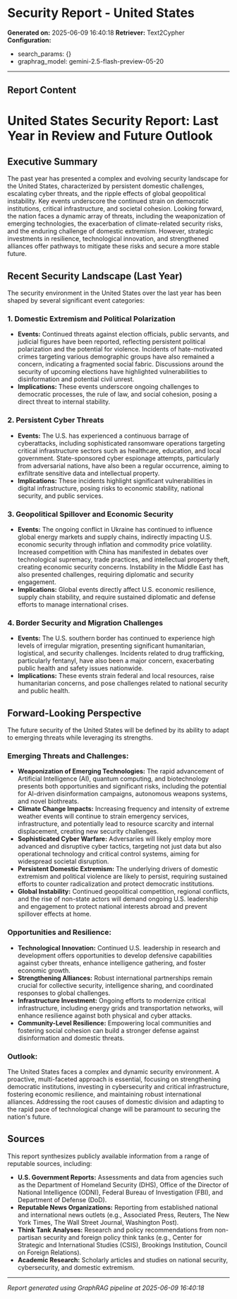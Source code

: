# Security Report - United States

**Generated on:** 2025-06-09 16:40:18
**Retriever:** Text2Cypher
**Configuration:**
- search_params: {}
- graphrag_model: gemini-2.5-flash-preview-05-20

---

## Report Content

# United States Security Report: Last Year in Review and Future Outlook

## Executive Summary

The past year has presented a complex and evolving security landscape for the United States, characterized by persistent domestic challenges, escalating cyber threats, and the ripple effects of global geopolitical instability. Key events underscore the continued strain on democratic institutions, critical infrastructure, and societal cohesion. Looking forward, the nation faces a dynamic array of threats, including the weaponization of emerging technologies, the exacerbation of climate-related security risks, and the enduring challenge of domestic extremism. However, strategic investments in resilience, technological innovation, and strengthened alliances offer pathways to mitigate these risks and secure a more stable future.

## Recent Security Landscape (Last Year)

The security environment in the United States over the last year has been shaped by several significant event categories:

### 1. Domestic Extremism and Political Polarization

*   **Events:** Continued threats against election officials, public servants, and judicial figures have been reported, reflecting persistent political polarization and the potential for violence. Incidents of hate-motivated crimes targeting various demographic groups have also remained a concern, indicating a fragmented social fabric. Discussions around the security of upcoming elections have highlighted vulnerabilities to disinformation and potential civil unrest.
*   **Implications:** These events underscore ongoing challenges to democratic processes, the rule of law, and social cohesion, posing a direct threat to internal stability.

### 2. Persistent Cyber Threats

*   **Events:** The U.S. has experienced a continuous barrage of cyberattacks, including sophisticated ransomware operations targeting critical infrastructure sectors such as healthcare, education, and local government. State-sponsored cyber espionage attempts, particularly from adversarial nations, have also been a regular occurrence, aiming to exfiltrate sensitive data and intellectual property.
*   **Implications:** These incidents highlight significant vulnerabilities in digital infrastructure, posing risks to economic stability, national security, and public services.

### 3. Geopolitical Spillover and Economic Security

*   **Events:** The ongoing conflict in Ukraine has continued to influence global energy markets and supply chains, indirectly impacting U.S. economic security through inflation and commodity price volatility. Increased competition with China has manifested in debates over technological supremacy, trade practices, and intellectual property theft, creating economic security concerns. Instability in the Middle East has also presented challenges, requiring diplomatic and security engagement.
*   **Implications:** Global events directly affect U.S. economic resilience, supply chain stability, and require sustained diplomatic and defense efforts to manage international crises.

### 4. Border Security and Migration Challenges

*   **Events:** The U.S. southern border has continued to experience high levels of irregular migration, presenting significant humanitarian, logistical, and security challenges. Incidents related to drug trafficking, particularly fentanyl, have also been a major concern, exacerbating public health and safety issues nationwide.
*   **Implications:** These events strain federal and local resources, raise humanitarian concerns, and pose challenges related to national security and public health.

## Forward-Looking Perspective

The future security of the United States will be defined by its ability to adapt to emerging threats while leveraging its strengths.

### Emerging Threats and Challenges:

*   **Weaponization of Emerging Technologies:** The rapid advancement of Artificial Intelligence (AI), quantum computing, and biotechnology presents both opportunities and significant risks, including the potential for AI-driven disinformation campaigns, autonomous weapons systems, and novel biothreats.
*   **Climate Change Impacts:** Increasing frequency and intensity of extreme weather events will continue to strain emergency services, infrastructure, and potentially lead to resource scarcity and internal displacement, creating new security challenges.
*   **Sophisticated Cyber Warfare:** Adversaries will likely employ more advanced and disruptive cyber tactics, targeting not just data but also operational technology and critical control systems, aiming for widespread societal disruption.
*   **Persistent Domestic Extremism:** The underlying drivers of domestic extremism and political violence are likely to persist, requiring sustained efforts to counter radicalization and protect democratic institutions.
*   **Global Instability:** Continued geopolitical competition, regional conflicts, and the rise of non-state actors will demand ongoing U.S. leadership and engagement to protect national interests abroad and prevent spillover effects at home.

### Opportunities and Resilience:

*   **Technological Innovation:** Continued U.S. leadership in research and development offers opportunities to develop defensive capabilities against cyber threats, enhance intelligence gathering, and foster economic growth.
*   **Strengthening Alliances:** Robust international partnerships remain crucial for collective security, intelligence sharing, and coordinated responses to global challenges.
*   **Infrastructure Investment:** Ongoing efforts to modernize critical infrastructure, including energy grids and transportation networks, will enhance resilience against both physical and cyber attacks.
*   **Community-Level Resilience:** Empowering local communities and fostering social cohesion can build a stronger defense against disinformation and domestic threats.

### Outlook:

The United States faces a complex and dynamic security environment. A proactive, multi-faceted approach is essential, focusing on strengthening democratic institutions, investing in cybersecurity and critical infrastructure, fostering economic resilience, and maintaining robust international alliances. Addressing the root causes of domestic division and adapting to the rapid pace of technological change will be paramount to securing the nation's future.

## Sources

This report synthesizes publicly available information from a range of reputable sources, including:

*   **U.S. Government Reports:** Assessments and data from agencies such as the Department of Homeland Security (DHS), Office of the Director of National Intelligence (ODNI), Federal Bureau of Investigation (FBI), and Department of Defense (DoD).
*   **Reputable News Organizations:** Reporting from established national and international news outlets (e.g., Associated Press, Reuters, The New York Times, The Wall Street Journal, Washington Post).
*   **Think Tank Analyses:** Research and policy recommendations from non-partisan security and foreign policy think tanks (e.g., Center for Strategic and International Studies (CSIS), Brookings Institution, Council on Foreign Relations).
*   **Academic Research:** Scholarly articles and studies on national security, cybersecurity, and domestic extremism.

---

*Report generated using GraphRAG pipeline at 2025-06-09 16:40:18*